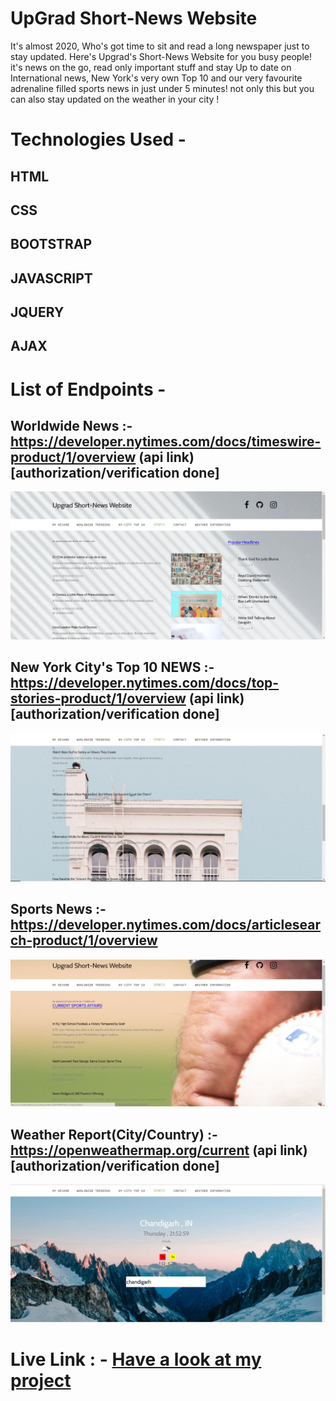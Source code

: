 # UpGrad Short-News Website

It's almost 2020, Who's got time to sit and read a long newspaper just to stay updated.
Here's Upgrad's Short-News Website for you busy people! it's news on the go, read only
important stuff and stay Up to date on International news, New York's very own Top 10
and our very favourite adrenaline filled sports news in just under 5 minutes! not only
this but you can also stay updated on the weather in your city !    

# Technologies Used -
## HTML
## CSS
## BOOTSTRAP
## JAVASCRIPT
## JQUERY
## AJAX

# List of Endpoints - 
## Worldwide News :- https://developer.nytimes.com/docs/timeswire-product/1/overview  (api link)[authorization/verification done]
 ![](images/todoapp.JPG)
## New York City's Top 10 NEWS  :- https://developer.nytimes.com/docs/top-stories-product/1/overview (api link)[authorization/verification done]
 ![](images/nycitytop10.jpg)
## Sports News :- https://developer.nytimes.com/docs/articlesearch-product/1/overview
 ![](images/sportsrm.jpg)
## Weather Report(City/Country) :- https://openweathermap.org/current (api link)[authorization/verification done]
 ![](images/weatherrm.JPG)

# Live Link : - <a href=https://varunbhatnagar99.github.io/assessment-project/> Have a look at my project </a>
